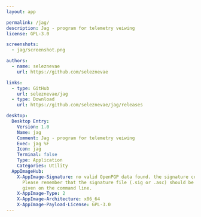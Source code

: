 ```yaml
---
layout: app

permalink: /jag/
description: Jag - program for telemetry veiwing
license: GPL-3.0

screenshots:
  - jag/screenshot.png

authors:
  - name: seleznevae
    url: https://github.com/seleznevae

links:
  - type: GitHub
    url: seleznevae/jag
  - type: Download
    url: https://github.com/seleznevae/jag/releases

desktop:
  Desktop Entry:
    Version: 1.0
    Name: jag
    Comment: Jag - program for telemetry veiwing
    Exec: jag %F
    Icon: jag
    Terminal: false
    Type: Application
    Categories: Utility
  AppImageHub:
    X-AppImage-Signature: no valid OpenPGP data found. the signature could not be verified.
      Please remember that the signature file (.sig or .asc) should be the first file
      given on the command line.
    X-AppImage-Type: 2
    X-AppImage-Architecture: x86_64
    X-AppImage-Payload-License: GPL-3.0
---
```

